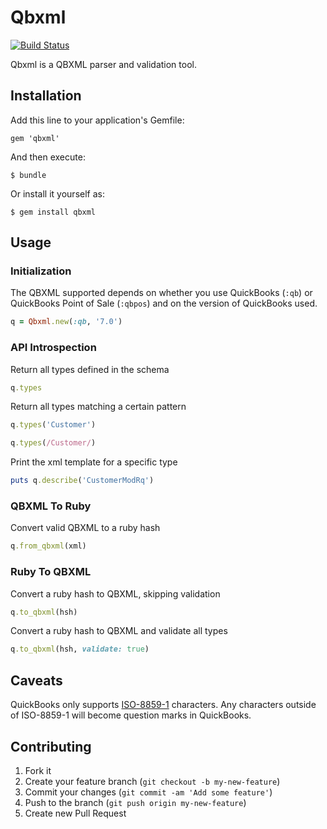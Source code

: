 # Qbxml

[![Build Status](https://travis-ci.org/qbwc/qbxml.svg?branch=master)](https://travis-ci.org/qbwc/qbxml)

Qbxml is a QBXML parser and validation tool.

## Installation

Add this line to your application's Gemfile:

    gem 'qbxml'

And then execute:

    $ bundle

Or install it yourself as:

    $ gem install qbxml

## Usage

### Initialization

The QBXML supported depends on whether you use QuickBooks (`:qb`) or
QuickBooks Point of Sale (`:qbpos`) and on the version of QuickBooks used.

```ruby
q = Qbxml.new(:qb, '7.0')
```

### API Introspection

Return all types defined in the schema

```ruby
q.types
```

Return all types matching a certain pattern

```ruby
q.types('Customer')

q.types(/Customer/)
```

Print the xml template for a specific type

```ruby
puts q.describe('CustomerModRq')
```

### QBXML To Ruby

Convert valid QBXML to a ruby hash

```ruby
q.from_qbxml(xml)
```

### Ruby To QBXML

Convert a ruby hash to QBXML, skipping validation

```ruby
q.to_qbxml(hsh)
```

Convert a ruby hash to QBXML and validate all types

```ruby
q.to_qbxml(hsh, validate: true)
```

## Caveats

QuickBooks only supports [ISO-8859-1](http://en.wikipedia.org/wiki/ISO/IEC_8859-1) characters. Any characters outside of ISO-8859-1 will become question marks in QuickBooks.

## Contributing

1. Fork it
2. Create your feature branch (`git checkout -b my-new-feature`)
3. Commit your changes (`git commit -am 'Add some feature'`)
4. Push to the branch (`git push origin my-new-feature`)
5. Create new Pull Request
